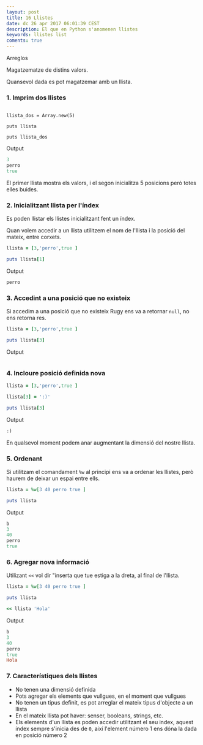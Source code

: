 ```yaml
---
layout: post
title: 16 Llistes
date: dc 26 apr 2017 06:01:39 CEST 
description: El que en Python s'anomenen llistes
keywords: llistes list
coments: true
---
```


Arreglos

Magatzematze de distins valors.

Quansevol dada es pot magatzemar amb un llista.

### 1. Imprim dos llistes

```rubyllista = [3,'perro',true ]

llista_dos = Array.new(5)

puts llista

puts llista_dos
```

Output

```ruby
3
perro
true
```

El primer llista mostra els valors, i el segon inicialitza 5 posicions però totes elles buides.

### 2. Inicialitzant llista per l'índex

Es poden llistar els llistes inicialitzant fent un índex.

Quan volem accedir a un llista utilitzem el nom de l'llista i la posició del mateix, entre corxets.

```ruby
llista = [3,'perro',true ]

puts llista[1]
```

Output

```ruby
perro
```

### 3. Accedint a una posició que no existeix

Si accedim a una posició que no existeix Rugy ens va a retornar `null`, no ens retorna res.

```ruby
llista = [3,'perro',true ]

puts llista[3]
```

Output

```ruby

```

### 4. Incloure posició definida nova

```ruby
llista = [3,'perro',true ]

llista[3] = ':)'

puts llista[3]
```

Output

```ruby
:)
```

En qualsevol moment podem anar augmentant la dimensió del nostre llista.

### 5. Ordenant

Si utilitzam el comandament `%w` al principi ens va a ordenar les llistes, però haurem de deixar un espai entre ells.

```ruby
llista = %w[3 40 perro true ]

puts llista
```

Output

```ruby
b 
3
40
perro
true
```

### 6. Agregar nova informació

Utilizant `<<` vol dir "inserta que tue estiga a la dreta, al final de l'llista.

```ruby
llista = %w[3 40 perro true ]

puts llista

<< llista 'Hola'
```

Output

```ruby
b 
3
40
perro
true
Hola
```

### 7. Característiques dels llistes

- No tenen una dimensió definida
- Pots agregar els elements que vullgues, en el moment que vullgues
- No tenen un tipus definit, es pot arreglar el mateix tipus d'objecte a un llista
- En el mateix llista pot haver: senser, booleans, strings, etc.
- Els elements d'un llista es poden accedir utilitzant el seu index, aquest índex sempre s'inicia des de `0`, així l'element número 1 ens dóna la dada en posició número 2


